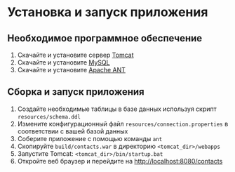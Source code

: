 # Установка и запуск приложения

## Необходимое программное обеспечение
1. Скачайте и установите сервер [Tomcat](http://tomcat.apache.org/download-70.cgi)
2. Скачайте и установите [MySQL](http://www.mysql.com/downloads/)
3. Скачайте и установите [Apache ANT](http://ant.apache.org/bindownload.cgi)

## Сборка и запуск приложения
1. Создайте необходимые таблицы в базе данных используя скрипт `resources/schema.ddl`
2. Измените конфигурационный файл `resources/connection.properties` в соответствии с вашей базой данных
3. Соберите приложение с помощью команды `ant`
4. Скопируйте `build/contacts.war` в директорию `<tomcat_dir>/webapps`
5. Запустите Tomcat: `<tomcat_dir>/bin/startup.bat`
6. Откройте веб браузер и перейдите на [http://localhost:8080/contacts](http://localhost:8080/contacts)